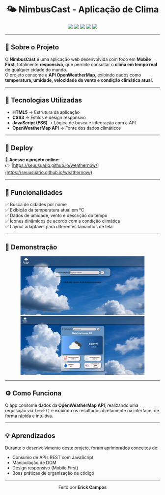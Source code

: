 <!-- Banner do Projeto -->
<h1 align="center">🌤️ NimbusCast - Aplicação de Clima</h1>

<p align="center">
  <img src="https://img.shields.io/badge/HTML5-E34F26?style=for-the-badge&logo=html5&logoColor=white"/>
  <img src="https://img.shields.io/badge/CSS3-1572B6?style=for-the-badge&logo=css3&logoColor=white"/>
  <img src="https://img.shields.io/badge/JavaScript-F7DF1E?style=for-the-badge&logo=javascript&logoColor=black"/>
  <img src="https://img.shields.io/badge/OpenWeather_API-FF7F00?style=for-the-badge&logo=openweather&logoColor=white"/>
  <img src="https://img.shields.io/badge/Responsive%20Design-00C853?style=for-the-badge&logo=responsive&logoColor=white"/>
</p>

---

## 📖 Sobre o Projeto

O **NimbusCast** é uma aplicação web desenvolvida com foco em **Mobile First**, totalmente **responsiva**, que permite consultar o **clima em tempo real** de qualquer cidade do mundo.  
O projeto consome a **API OpenWeatherMap**, exibindo dados como **temperatura, umidade, velocidade do vento e condição climática atual**.

---

## 🧩 Tecnologias Utilizadas

- **HTML5** → Estrutura da aplicação
- **CSS3** → Estilos e design responsivo
- **JavaScript (ES6)** → Lógica de busca e integração com a API
- **OpenWeatherMap API** → Fonte dos dados climáticos

---

## 🚀 Deploy

🔗 **Acesse o projeto online:**  
👉 [https://seuusuario.github.io/weathernow/](https://seuusuario.github.io/weathernow/)

---

## 🧠 Funcionalidades

✅ Busca de cidades por nome  
✅ Exibição da temperatura atual em °C  
✅ Dados de umidade, vento e descrição do tempo  
✅ Ícones dinâmicos de acordo com a condição climática  
✅ Layout adaptável para diferentes tamanhos de tela

---

## 🧪 Demonstração

<p align="center">
  <img src="/src/assets/imgs/nimbuscast-before-search.jpg" alt="Imagem da aplicação de clima antes de pesquisar a cidade" width="80%"/>
  <img src="/src/assets/imgs/nimbuscast-after-search.jpg" alt="Imagem da aplicação de clima depois de pesquisar a cidade" width="80%"/>
</p>

---

## ⚙️ Como Funciona

O app consome dados da **OpenWeatherMap API**, realizando uma requisição via `fetch()` e exibindo os resultados diretamente na interface, de forma rápida e intuitiva.

---

## 💡 Aprendizados

Durante o desenvolvimento deste projeto, foram aprimorados conceitos de:

- Consumo de APIs REST com JavaScript
- Manipulação de DOM
- Design responsivo (Mobile First)
- Boas práticas de organização de código

---

<p align="center">
  Feito por <b>Erick Campos</b>
</p>
